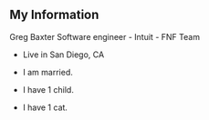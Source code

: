 ## My Information

Greg Baxter
Software engineer - Intuit - FNF Team

- Live in San Diego, CA

- I am married.
- I have 1 child.
- I have 1 cat.
